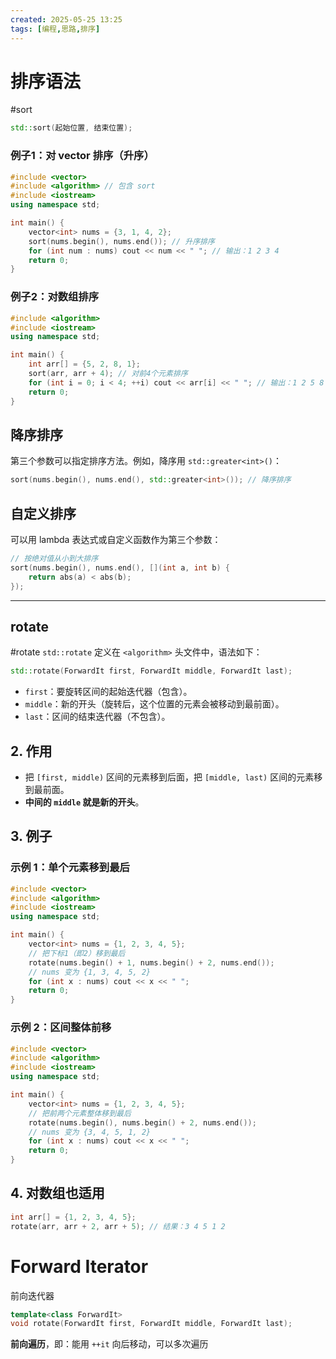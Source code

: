 ```yaml
---
created: 2025-05-25 13:25
tags: [编程,思路,排序]
---
```


# 排序语法
#sort

```cpp
std::sort(起始位置, 结束位置);
```
### 例子1：对 vector 排序（升序）

```cpp
#include <vector>
#include <algorithm> // 包含 sort
#include <iostream>
using namespace std;

int main() {
    vector<int> nums = {3, 1, 4, 2};
    sort(nums.begin(), nums.end()); // 升序排序
    for (int num : nums) cout << num << " "; // 输出：1 2 3 4
    return 0;
}
```

### 例子2：对数组排序

```cpp
#include <algorithm>
#include <iostream>
using namespace std;

int main() {
    int arr[] = {5, 2, 8, 1};
    sort(arr, arr + 4); // 对前4个元素排序
    for (int i = 0; i < 4; ++i) cout << arr[i] << " "; // 输出：1 2 5 8
    return 0;
}
```
## 降序排序

第三个参数可以指定排序方法。例如，降序用 `std::greater<int>()`：

```cpp
sort(nums.begin(), nums.end(), std::greater<int>()); // 降序排序
```
## 自定义排序

可以用 lambda 表达式或自定义函数作为第三个参数：

```cpp
// 按绝对值从小到大排序
sort(nums.begin(), nums.end(), [](int a, int b) {
    return abs(a) < abs(b);
});
```

---

## rotate
#rotate
`std::rotate` 定义在 `<algorithm>` 头文件中，语法如下：

```cpp
std::rotate(ForwardIt first, ForwardIt middle, ForwardIt last);
```

- `first`：要旋转区间的起始迭代器（包含）。
- `middle`：新的开头（旋转后，这个位置的元素会被移动到最前面）。
- `last`：区间的结束迭代器（不包含）。
## 2. 作用

- 把 `[first, middle)` 区间的元素移到后面，把 `[middle, last)` 区间的元素移到最前面。
- **中间的 `middle` 就是新的开头**。
## 3. 例子

### 示例 1：单个元素移到最后

```cpp
#include <vector>
#include <algorithm>
#include <iostream>
using namespace std;

int main() {
    vector<int> nums = {1, 2, 3, 4, 5};
    // 把下标1（即2）移到最后
    rotate(nums.begin() + 1, nums.begin() + 2, nums.end());
    // nums 变为 {1, 3, 4, 5, 2}
    for (int x : nums) cout << x << " ";
    return 0;
}
```
### 示例 2：区间整体前移

```cpp
#include <vector>
#include <algorithm>
#include <iostream>
using namespace std;

int main() {
    vector<int> nums = {1, 2, 3, 4, 5};
    // 把前两个元素整体移到最后
    rotate(nums.begin(), nums.begin() + 2, nums.end());
    // nums 变为 {3, 4, 5, 1, 2}
    for (int x : nums) cout << x << " ";
    return 0;
}
```
## 4. 对数组也适用

```cpp
int arr[] = {1, 2, 3, 4, 5};
rotate(arr, arr + 2, arr + 5); // 结果：3 4 5 1 2
```

# Forward Iterator
前向迭代器
```cpp
template<class ForwardIt>
void rotate(ForwardIt first, ForwardIt middle, ForwardIt last);
```
**前向遍历**，即：能用 `++it` 向后移动，可以多次遍历